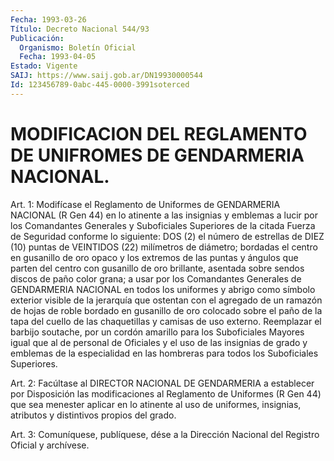 ```yaml
---
Fecha: 1993-03-26
Título: Decreto Nacional 544/93
Publicación:
  Organismo: Boletín Oficial
  Fecha: 1993-04-05
Estado: Vigente
SAIJ: https://www.saij.gob.ar/DN19930000544
Id: 123456789-0abc-445-0000-3991soterced
---
```

# MODIFICACION DEL REGLAMENTO DE UNIFROMES DE GENDARMERIA NACIONAL.

<a id="1"></a>
Art.  1:  Modifícase el Reglamento de Uniformes de GENDARMERIA NACIONAL (R Gen  44)  en  lo  atinente a las insignias y emblemas a lucir por los Comandantes Generales  y  Suboficiales  Superiores de la  citada  Fuerza de Seguridad conforme lo siguiente: DOS  (2)  el número  de  estrellas   de  DIEZ  (10)  puntas  de  VEINTIDOS  (22) milímetros de diámetro;  bordadas  el  centro  en  gusanillo de oro opaco y los extremos de las puntas y ángulos que parten  del centro con  gusanillo  de  oro brillante, asentada sobre sendos discos  de paño  color  grana;  a  usar   por  los  Comandantes  Generales  de GENDARMERIA NACIONAL en todos los  uniformes  y abrigo como símbolo exterior visible de la jerarquía que ostentan con  el  agregado  de un  ramazón  de hojas de roble bordado en gusanillo de oro colocado sobre el paño  de  la tapa del cuello de las chaquetillas y camisas de uso externo. Reemplazar  el  barbijo  soutache,  por  un  cordón amarillo para los Suboficiales Mayores igual que al de personal  de Oficiales  y  el  uso  de  las  insignias de grado y emblemas de la especialidad  en  las  hombreras  para    todos   los  Suboficiales Superiores.

<a id="2"></a>
Art.  2:  Facúltase  al  DIRECTOR  NACIONAL  DE  GENDARMERIA a establecer  por  Disposición  las  modificaciones al Reglamento  de Uniformes (R Gen 44) que sea menester  aplicar  en  lo  atinente al uso  de  uniformes, insignias, atributos y distintivos propios  del grado.

<a id="3"></a>
Art.  3: Comuníquese, publíquese, dése a la Dirección Nacional del Registro Oficial y archívese.